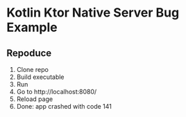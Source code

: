 # Kotlin Ktor Native Server Bug Example

## Repoduce

1. Clone repo
2. Build executable
3. Run
4. Go to http://localhost:8080/
5. Reload page
6. Done: app crashed with code 141